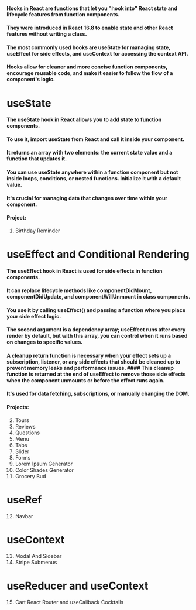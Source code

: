 #### Hooks in React are functions that let you "hook into" React state and lifecycle features from function components. 
#### They were introduced in React 16.8 to enable state and other React features without writing a class. 
#### The most commonly used hooks are useState for managing state, useEffect for side effects, and useContext for accessing the context API.
#### Hooks allow for cleaner and more concise function components, encourage reusable code, and make it easier to follow the flow of a component's logic.

# useState
#### The useState hook in React allows you to add state to function components. 
#### To use it, import useState from React and call it inside your component. 
#### It returns an array with two elements: the current state value and a function that updates it. 
#### You can use useState anywhere within a function component but not inside loops, conditions, or nested functions. Initialize it with a default value. 
#### It's crucial for managing data that changes over time within your component.

#### Project:
1. Birthday Reminder

# useEffect and Conditional Rendering
#### The useEffect hook in React is used for side effects in function components. 
#### It can replace lifecycle methods like componentDidMount, componentDidUpdate, and componentWillUnmount in class components. 
#### You use it by calling useEffect() and passing a function where you place your side effect logic. 
#### The second argument is a dependency array; useEffect runs after every render by default, but with this array, you can control when it runs based on changes to specific values. 
#### A cleanup return function is necessary when your effect sets up a subscription, listener, or any side effects that should be cleaned up to prevent memory leaks and performance issues. #### This cleanup function is returned at the end of useEffect to remove those side effects when the component unmounts or before the effect runs again.
#### It's used for data fetching, subscriptions, or manually changing the DOM.

#### Projects: 
2. Tours
3. Reviews
4. Questions
5. Menu
6. Tabs
7. Slider
8. Forms
9. Lorem Ipsum Generator
10. Color Shades Generator
11. Grocery Bud

# useRef
12. Navbar

# useContext
13. Modal And Sidebar
14. Stripe Submenus

# useReducer and useContext
15. Cart
React Router and useCallback
Cocktails
